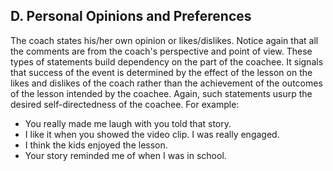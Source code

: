 ## D. Personal Opinions and Preferences

The coach states his/her own opinion or likes/dislikes. Notice again that all the comments are from the coach's perspective and point of view. These types of statements build dependency on the part of the coachee. It signals that success of the event is determined by the effect of the lesson on the likes and dislikes of the coach rather than the achievement of the outcomes of the lesson intended by the coachee. Again, such statements usurp the desired self-directedness of the coachee. For example:

- You really made me laugh with you told that story.
- I like it when you showed the video clip. I was really engaged.
- I think the kids enjoyed the lesson.
- Your story reminded me of when I was in school.